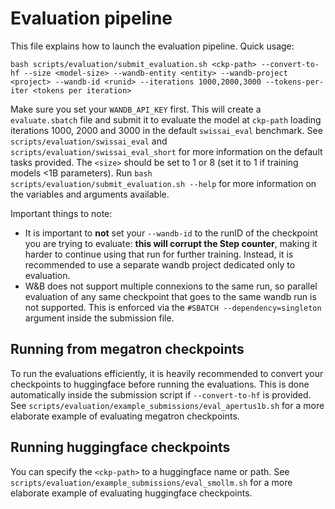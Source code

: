 # Evaluation pipeline

This file explains how to launch the evaluation pipeline.
Quick usage:
```
bash scripts/evaluation/submit_evaluation.sh <ckp-path> --convert-to-hf --size <model-size> --wandb-entity <entity> --wandb-project <project> --wandb-id <runid> --iterations 1000,2000,3000 --tokens-per-iter <tokens per iteration>
```
Make sure you set your `WANDB_API_KEY` first.
This will create a `evaluate.sbatch` file and submit it to evaluate the model at `ckp-path` loading iterations 1000, 2000 and 3000 in the default `swissai_eval` benchmark.
See `scripts/evaluation/swissai_eval` and `scripts/evaluation/swissai_eval_short` for more information on the default tasks provided.
The `<size>` should be set to 1 or 8 (set it to 1 if training models <1B parameters).
Run `bash scripts/evaluation/submit_evaluation.sh --help` for more information on the variables and arguments available.

Important things to note:
- It is important to **not** set your `--wandb-id` to the runID of the checkpoint you are trying to evaluate: **this will corrupt the Step counter**, making it harder to continue using that run for further training.
  Instead, it is recommended to use a separate wandb project dedicated only to evaluation.
- W&B does not support multiple connexions to the same run, so parallel evaluation of any same checkpoint that goes to the same wandb run is not supported.
  This is enforced via the `#SBATCH --dependency=singleton` argument inside the submission file.

## Running from megatron checkpoints

To run the evaluations efficiently, it is heavily recommended to convert your checkpoints to huggingface before running the evaluations.
This is done automatically inside the submission script if `--convert-to-hf` is provided.
See `scripts/evaluation/example_submissions/eval_apertus1b.sh` for a more elaborate example of evaluating megatron checkpoints.

## Running huggingface checkpoints

You can specify the `<ckp-path>` to a huggingface name or path.
See `scripts/evaluation/example_submissions/eval_smollm.sh` for a more elaborate example of evaluating huggingface checkpoints.
